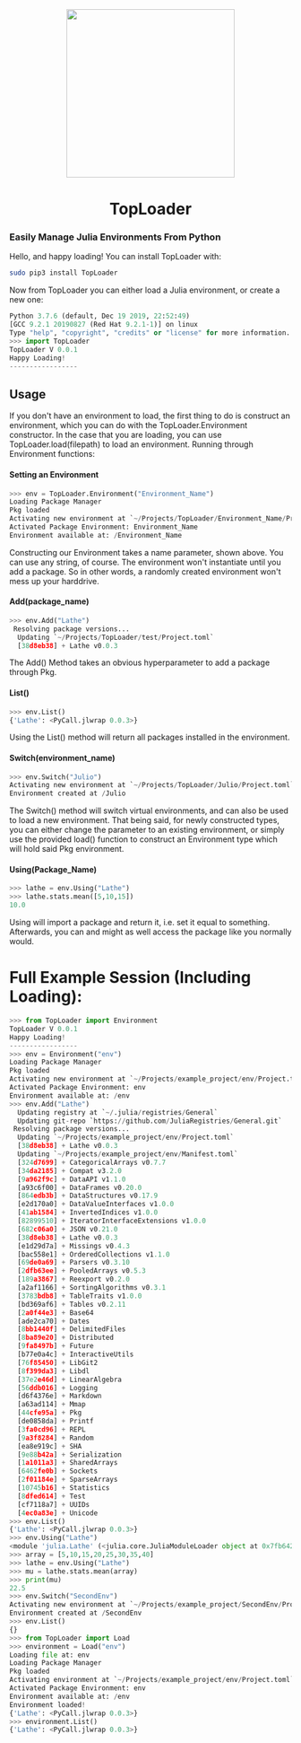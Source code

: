 <div align="center"><img src="https://github.com/emmettgb/TopLoader/blob/0.0.1/toploader.jpg" width="300" /><h1>TopLoader</h1></div>



### Easily Manage Julia Environments From Python
Hello, and happy loading! You can install TopLoader with:
```bash
sudo pip3 install TopLoader
```
Now from TopLoader you can either load a Julia environment, or create a new one:
```python
Python 3.7.6 (default, Dec 19 2019, 22:52:49) 
[GCC 9.2.1 20190827 (Red Hat 9.2.1-1)] on linux
Type "help", "copyright", "credits" or "license" for more information.
>>> import TopLoader
TopLoader V 0.0.1
Happy Loading!
-----------------
```
## Usage
If you don't have an environment to load, the first thing to do is construct an environment, which you can do with the TopLoader.Environment constructor. In the case that you are loading, you can use TopLoader.load(filepath) to load an environment. Running through Environment functions:
#### Setting an Environment
```python
>>> env = TopLoader.Environment("Environment_Name")
Loading Package Manager
Pkg loaded
Activating new environment at `~/Projects/TopLoader/Environment_Name/Project.toml`
Activated Package Environment: Environment_Name
Environment available at: /Environment_Name
```
Constructing our Environment takes a name parameter, shown above. 
You can use any string, of course. 
The environment won't instantiate until you add a package. 
So in other words, a randomly created environment won't mess up your harddrive.
#### Add(package_name)
```python
>>> env.Add("Lathe")
 Resolving package versions...
  Updating `~/Projects/TopLoader/test/Project.toml`
  [38d8eb38] + Lathe v0.0.3

```
The Add() Method takes an obvious hyperparameter to add a package through Pkg.
#### List()
```python 
>>> env.List()
{'Lathe': <PyCall.jlwrap 0.0.3>}
```
Using the List() method will return all packages installed in the environment.
#### Switch(environment_name)
```python
>>> env.Switch("Julio")
Activating new environment at `~/Projects/TopLoader/Julio/Project.toml`
Environment created at /Julio

```
The Switch() method will switch virtual environments, and can also be used to load a new environment. That being said, for newly constructed types, you can either change the parameter to an existing environment, or simply use the provided load() function to construct an Environment type which will hold said Pkg environment.
#### Using(Package_Name)
```python
>>> lathe = env.Using("Lathe")
>>> lathe.stats.mean([5,10,15])
10.0
```
Using will import a package and return it, i.e. set it equal to something. Afterwards, you can and might as well access the package like you normally would.
# Full Example Session (Including Loading):
```python
>>> from TopLoader import Environment
TopLoader V 0.0.1
Happy Loading!
-----------------
>>> env = Environment("env")
Loading Package Manager
Pkg loaded
Activating new environment at `~/Projects/example_project/env/Project.toml`
Activated Package Environment: env
Environment available at: /env
>>> env.Add("Lathe")
  Updating registry at `~/.julia/registries/General`
  Updating git-repo `https://github.com/JuliaRegistries/General.git`
 Resolving package versions...
  Updating `~/Projects/example_project/env/Project.toml`
  [38d8eb38] + Lathe v0.0.3
  Updating `~/Projects/example_project/env/Manifest.toml`
  [324d7699] + CategoricalArrays v0.7.7
  [34da2185] + Compat v3.2.0
  [9a962f9c] + DataAPI v1.1.0
  [a93c6f00] + DataFrames v0.20.0
  [864edb3b] + DataStructures v0.17.9
  [e2d170a0] + DataValueInterfaces v1.0.0
  [41ab1584] + InvertedIndices v1.0.0
  [82899510] + IteratorInterfaceExtensions v1.0.0
  [682c06a0] + JSON v0.21.0
  [38d8eb38] + Lathe v0.0.3
  [e1d29d7a] + Missings v0.4.3
  [bac558e1] + OrderedCollections v1.1.0
  [69de0a69] + Parsers v0.3.10
  [2dfb63ee] + PooledArrays v0.5.3
  [189a3867] + Reexport v0.2.0
  [a2af1166] + SortingAlgorithms v0.3.1
  [3783bdb8] + TableTraits v1.0.0
  [bd369af6] + Tables v0.2.11
  [2a0f44e3] + Base64 
  [ade2ca70] + Dates 
  [8bb1440f] + DelimitedFiles 
  [8ba89e20] + Distributed 
  [9fa8497b] + Future 
  [b77e0a4c] + InteractiveUtils 
  [76f85450] + LibGit2 
  [8f399da3] + Libdl 
  [37e2e46d] + LinearAlgebra 
  [56ddb016] + Logging 
  [d6f4376e] + Markdown 
  [a63ad114] + Mmap 
  [44cfe95a] + Pkg 
  [de0858da] + Printf 
  [3fa0cd96] + REPL 
  [9a3f8284] + Random 
  [ea8e919c] + SHA 
  [9e88b42a] + Serialization 
  [1a1011a3] + SharedArrays 
  [6462fe0b] + Sockets 
  [2f01184e] + SparseArrays 
  [10745b16] + Statistics 
  [8dfed614] + Test 
  [cf7118a7] + UUIDs 
  [4ec0a83e] + Unicode 
>>> env.List()
{'Lathe': <PyCall.jlwrap 0.0.3>}
>>> env.Using("Lathe")
<module 'julia.Lathe' (<julia.core.JuliaModuleLoader object at 0x7fb6424a50d0>)>
>>> array = [5,10,15,20,25,30,35,40]
>>> lathe = env.Using("Lathe")
>>> mu = lathe.stats.mean(array)
>>> print(mu)
22.5
>>> env.Switch("SecondEnv")
Activating new environment at `~/Projects/example_project/SecondEnv/Project.toml`
Environment created at /SecondEnv
>>> env.List()
{}
>>> from TopLoader import Load
>>> environment = Load("env")
Loading file at: env
Loading Package Manager
Pkg loaded
Activating environment at `~/Projects/example_project/env/Project.toml`
Activated Package Environment: env
Environment available at: /env
Environment loaded!
{'Lathe': <PyCall.jlwrap 0.0.3>}
>>> environment.List()
{'Lathe': <PyCall.jlwrap 0.0.3>}
```
